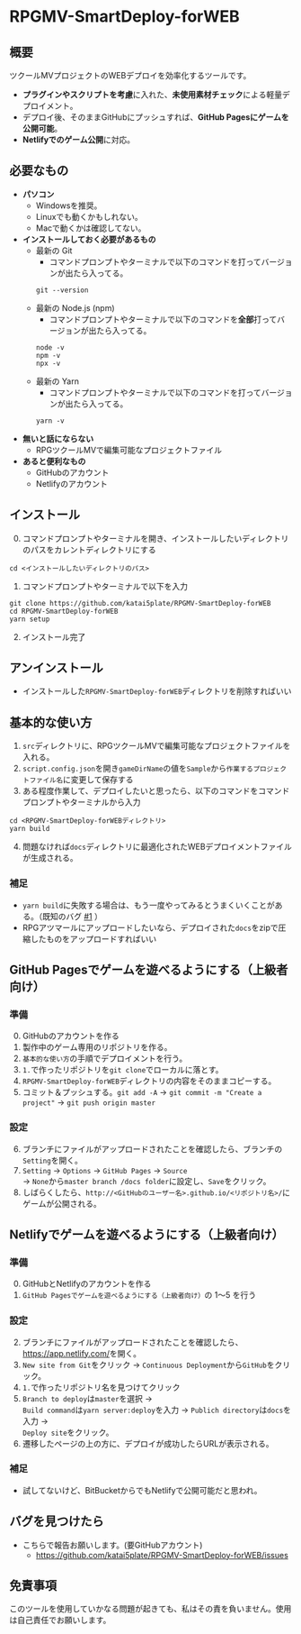 # RPGMV-SmartDeploy-forWEB
## 概要
ツクールMVプロジェクトのWEBデプロイを効率化するツールです。
- **プラグインやスクリプトを考慮**に入れた、**未使用素材チェック**による軽量デプロイメント。
- デプロイ後、そのままGitHubにプッシュすれば、**GitHub Pagesにゲームを公開可能**。
- **Netlifyでのゲーム公開**に対応。

## 必要なもの
- **パソコン**
    - Windowsを推奨。
    - Linuxでも動くかもしれない。
    - Macで動くかは確認してない。
- **インストールしておく必要があるもの**
    - 最新の Git
        - コマンドプロンプトやターミナルで以下のコマンドを打ってバージョンが出たら入ってる。
        ```
        git --version
        ```
    - 最新の Node.js (npm)
        - コマンドプロンプトやターミナルで以下のコマンドを**全部**打ってバージョンが出たら入ってる。
        ```
        node -v
        npm -v
        npx -v
        ```
    - 最新の Yarn
        - コマンドプロンプトやターミナルで以下のコマンドを打ってバージョンが出たら入ってる。
        ```
        yarn -v
        ```
- **無いと話にならない**
    - RPGツクールMVで編集可能なプロジェクトファイル
- **あると便利なもの**
    - GitHubのアカウント
    - Netlifyのアカウント

## インストール
0. コマンドプロンプトやターミナルを開き、インストールしたいディレクトリのパスをカレントディレクトリにする
```shell
cd <インストールしたいディレクトリのパス>
```
1. コマンドプロンプトやターミナルで以下を入力
```shell
git clone https://github.com/katai5plate/RPGMV-SmartDeploy-forWEB
cd RPGMV-SmartDeploy-forWEB
yarn setup
```
2. インストール完了

## アンインストール
- インストールした`RPGMV-SmartDeploy-forWEB`ディレクトリを削除すればいい

## 基本的な使い方
1. `src`ディレクトリに、RPGツクールMVで編集可能なプロジェクトファイルを入れる。
2. `script.config.json`を開き`gameDirName`の値を`Sample`から`作業するプロジェクトファイル名`に変更して保存する
3. ある程度作業して、デプロイしたいと思ったら、以下のコマンドをコマンドプロンプトやターミナルから入力
```
cd <RPGMV-SmartDeploy-forWEBディレクトリ>
yarn build
```
4. 問題なければ`docs`ディレクトリに最適化されたWEBデプロイメントファイルが生成される。
### 補足
- `yarn build`に失敗する場合は、もう一度やってみるとうまくいくことがある。（既知のバグ [#1](https://github.com/katai5plate/RPGMV-SmartDeploy-forWEB/issues/1) ）
- RPGアツマールにアップロードしたいなら、デプロイされた`docs`をzipで圧縮したものをアップロードすればいい

## GitHub Pagesでゲームを遊べるようにする（上級者向け）
### 準備
0. GitHubのアカウントを作る
1. 製作中のゲーム専用のリポジトリを作る。
2. `基本的な使い方`の手順でデプロイメントを行う。
3. `1.`で作ったリポジトリを`git clone`でローカルに落とす。
4. `RPGMV-SmartDeploy-forWEB`ディレクトリの内容をそのままコピーする。
5. コミット＆プッシュする。`git add -A` -> `git commit -m "Create a project"` -> `git push origin master`
### 設定
6. ブランチにファイルがアップロードされたことを確認したら、ブランチの`Setting`を開く。
7. `Setting` -> `Options` -> `GitHub Pages` -> `Source`<br>-> `None`から`master branch /docs folder`に設定し、`Save`をクリック。
8. しばらくしたら、`http://<GitHubのユーザー名>.github.io/<リポジトリ名>/`にゲームが公開される。

## Netlifyでゲームを遊べるようにする（上級者向け）
### 準備
0. GitHubとNetlifyのアカウントを作る
1. `GitHub Pagesでゲームを遊べるようにする（上級者向け）`の 1～5 を行う
### 設定
2. ブランチにファイルがアップロードされたことを確認したら、<https://app.netlify.com/>を開く。
3. `New site from Git`をクリック -> `Continuous Deployment`から`GitHub`をクリック。
4. `1.`で作ったリポジトリ名を見つけてクリック
5. `Branch to deploy`は`master`を選択 -><br>`Build command`は`yarn server:deploy`を入力 -> `Publich directory`は`docs`を入力 -><br>`Deploy site`をクリック。
6. 遷移したページの上の方に、デプロイが成功したらURLが表示される。
### 補足
- 試してないけど、BitBucketからでもNetlifyで公開可能だと思われ。

## バグを見つけたら
- こちらで報告お願いします。(要GitHubアカウント)
    - https://github.com/katai5plate/RPGMV-SmartDeploy-forWEB/issues

## 免責事項
このツールを使用していかなる問題が起きても、私はその責を負いません。使用は自己責任でお願いします。